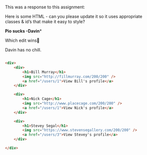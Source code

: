 This was a response to this assignment:


Here is some HTML - can you please update it so it uses appropriate classes & id’s that make it easy to style?

****Pio sucks
  -Davin*****

  Which edit wins🤔

  Davin has no chill.

```html

<div>
    <div>
        <h1>Bill Murray</h1>
        <img src="http://fillmurray.com/200/200" />
        <a href="/users/1">View Bill's profile</a>
    </div>

    <div>
        <h1>Nick Cage</h1>
        <img src="http://www.placecage.com/200/200" />
        <a href="/users/1">View Nick's profile</a>
    </div>

    <div>
        <h1>Stevey Segal</h1>
        <img src="https://www.stevensegallery.com/200/200" />
        <a href="/users/3">View Stevey's profile</a>
    </div>

</div>

```
